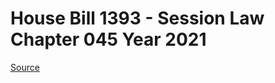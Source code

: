 # House Bill 1393 - Session Law Chapter 045 Year 2021

[Source](http://lawfilesext.leg.wa.gov/biennium/2021-22/Pdf/Bills/Session%20Laws/House/1393.SL.pdf)